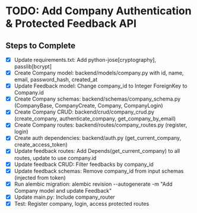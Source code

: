# TODO: Add Company Authentication & Protected Feedback API

## Steps to Complete

- [x] Update requirements.txt: Add python-jose[cryptography], passlib[bcrypt]
- [x] Create Company model: backend/models/company.py with id, name, email, password_hash, created_at
- [x] Update Feedback model: Change company_id to Integer ForeignKey to Company.id
- [x] Create Company schemas: backend/schemas/company_schema.py (CompanyBase, CompanyCreate, Company, CompanyLogin)
- [x] Create Company CRUD: backend/crud/company_crud.py (create_company, authenticate_company, get_company_by_email)
- [x] Create Company routes: backend/routes/company_routes.py (register, login)
- [x] Create auth dependencies: backend/auth.py (get_current_company, create_access_token)
- [x] Update feedback routes: Add Depends(get_current_company) to all routes, update to use company.id
- [x] Update feedback CRUD: Filter feedbacks by company_id
- [x] Update feedback schemas: Remove company_id from input schemas (injected from token)
- [x] Run alembic migration: alembic revision --autogenerate -m "Add Company model and update Feedback"
- [x] Update main.py: Include company_router
- [x] Test: Register company, login, access protected routes
